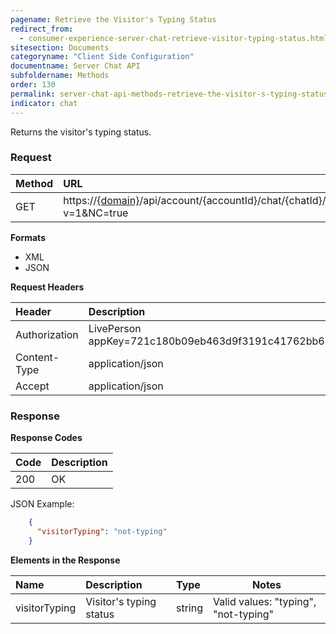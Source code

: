 ```yaml
---
pagename: Retrieve the Visitor's Typing Status
redirect_from:
  - consumer-experience-server-chat-retrieve-visitor-typing-status.html
sitesection: Documents
categoryname: "Client Side Configuration"
documentname: Server Chat API
subfoldername: Methods
order: 130
permalink: server-chat-api-methods-retrieve-the-visitor-s-typing-status.html
indicator: chat
---
```


Returns the visitor's typing status.

### Request

| Method | URL |
| :--- | :--- |
| GET | https://[{domain}](/agent-domain-domain-api.html)/api/account/{accountId}/chat/{chatId}/info/visitorTyping?v=1&NC=true |

**Formats**

- XML
- JSON

**Request Headers**

| Header | Description |
| :--- | :--- |
| Authorization | LivePerson appKey=721c180b09eb463d9f3191c41762bb68 |
| Content-Type | application/json |
| Accept | application/json |

### Response

**Response Codes**

| Code | Description |
| :--- | :--- |
| 200 | OK |

JSON Example:

```json
    {
      "visitorTyping": "not-typing"
    }
```

**Elements in the Response**

| Name	| Description | Type |  Notes |
| :--- | :--- | :--- |  --- |
| visitorTyping | Visitor's typing status | string | Valid values: "typing", "not-typing"|
